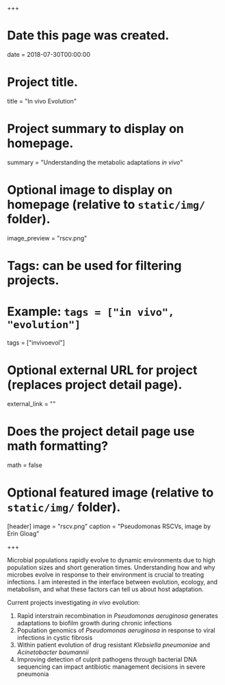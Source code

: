+++
# Date this page was created.
date = 2018-07-30T00:00:00

# Project title.
title = "In vivo Evolution"

# Project summary to display on homepage.
summary = "Understanding the metabolic adaptations _in vivo_"

# Optional image to display on homepage (relative to `static/img/` folder).
image_preview = "rscv.png"

# Tags: can be used for filtering projects.
# Example: `tags = ["in vivo", "evolution"]`
tags = ["invivoevol"]

# Optional external URL for project (replaces project detail page).
external_link = ""

# Does the project detail page use math formatting?
math = false

# Optional featured image (relative to `static/img/` folder).
[header]
image = "rscv.png"
caption = "Pseudomonas RSCVs, image by Erin Gloag"

+++

Microbial populations rapidly evolve to dynamic environments due to high population sizes and short generation times. Understanding how and why microbes evolve in response to their environment is crucial to treating infections. I am interested in the interface between evolution, ecology, and metabolism, and what these factors can tell us about host adaptation. 

Current projects investigating _in vivo_ evolution:

1. Rapid interstrain recombination in _Pseudomonas aeruginosa_ generates adaptations to biofilm growth during chronic infections
2. Population genomics of _Pseudomonas aeruginosa_ in response to viral infections in cystic fibrosis
3. Within patient evolution of drug resistant _Klebsiella pneumoniae_ and _Acinetobacter baumannii_
4. Improving detection of culprit pathogens through bacterial DNA sequencing can impact antibiotic management decisions in severe pneumonia 

